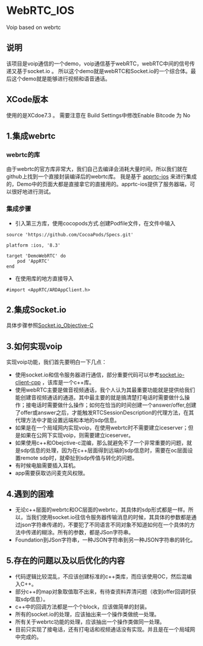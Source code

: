 # WebRTC_IOS
Voip based on webrtc

## 说明

该项目是voip通信的一个demo，voip通信基于webRTC，webRTC中间的信号传递又基于socket.io 。 所以这个demo就是webRTC和Socket.io的一个综合体。最后这个demo就是能够进行视频和语音通话。

## XCode版本

使用的是XCdoe7.3 。 需要注意在 Build Settings中修改Enable Bitcode 为 No

## 1.集成webrtc

### webrtc的库

由于webrtc的官方库非常大，我们自己去编译会消耗大量时间，所以我们就在github上找到一个直接封装编译后的webrtc库。
我是基于 [apprtc-ios](https://github.com/ISBX/apprtc-ios) 来进行集成的，Demo中的页面大都是直接拿它的直接用的。apprtc-ios提供了服务器端，可以很好地进行测试。

### 集成步骤

* 引入第三方库，使用cocopods方式.创建Podfile文件，在文件中输入

```
source 'https://github.com/CocoaPods/Specs.git'

platform :ios, '8.3'

target 'DemoWebRTC' do
	pod 'AppRTC'
end
```
* 在使用库的地方直接导入

```
#import <AppRTC/ARDAppClient.h>
```

## 2.集成Socket.io

具体步骤参照[Socket.io_Objective-C](https://github.com/MaxwellQi/Socket.io_Objective-C)

## 3.如何实现voip

实现voip功能，我们首先要明白一下几点：

* 使用socket.io和信令服务器进行通信，部分重要代码可以参考[socket.io-client-cpp](https://github.com/socketio/socket.io-client-cpp) ，该库是一个c++库。
* 使用webRTC主要是做音视频通话，我个人认为其最重要功能就是提供给我们能创建音视频通话的通道。其中最主要的就是搞清楚打电话时需要做什么操作；接电话时需要做什么操作；如何在恰当的时间创建一个answer/offer,创建了offer或answer之后，才能触发RTCSessionDescription的代理方法，在其代理方法中才能设置远端和本地的sdp信息。
* 如果是在一个局域网内实现voip，在使用webrtc时不需要建立iceserver；但是如果在公网下实现voip，则需要建立iceserver。
* 如果使用c++和Obejctive-c混编，那么就避免不了一个非常重要的问题，就是sdp信息的处理，因为在c++层面得到远端的sdp信息时，需要在oc层面设置remote sdp时，就牵扯到sdp传值与转化的问题。
* 有时候电脑需要插入耳机。
* app需要获取访问麦克风权限。

## 4.遇到的困难

* 无论c++层面的webrtc和OC层面的webrtc，其具体的sdp形式都是一样。所以，当我们使用socket.io往信令服务器传输消息的时候，其具体的参数都是通过json字符串传递的，不要犯了不同语言不同对象不知道如何在一个具体的方法中传递的糊涂。所有的参数，都是JSon字符串。
* Foundation到JSon字符串，一种JSON字符串到另一种JSON字符串的转化。


## 5.存在的问题以及以后优化的内容

* 代码逻辑比较混乱，不应该创建标准的c++类库，而应该使用OC，然后混编入C++。
* 部分c++的map对象取值取不出来，有待查资料弄清问题（收到offer回调时获取sdp信息）。
* c++中的回调方法都是一个个block，应该做简单的封装。
* 所有的socket.io的处理，应该抽出来一个操作类做统一处理。
* 所有关于webrtc功能的处理，应该抽出一个操作类做同一处理。
* 目前只实现了接电话，还有打电话和视频通话没有实现。并且是在一个局域网中完成的。